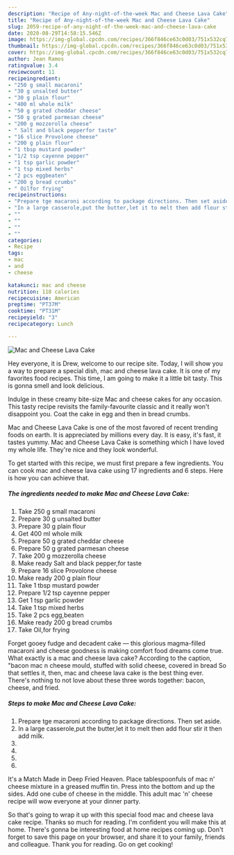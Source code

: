 ```yaml
---
description: "Recipe of Any-night-of-the-week Mac and Cheese Lava Cake"
title: "Recipe of Any-night-of-the-week Mac and Cheese Lava Cake"
slug: 2059-recipe-of-any-night-of-the-week-mac-and-cheese-lava-cake
date: 2020-08-29T14:58:15.546Z
image: https://img-global.cpcdn.com/recipes/366f846ce63c0d03/751x532cq70/mac-and-cheese-lava-cake-recipe-main-photo.jpg
thumbnail: https://img-global.cpcdn.com/recipes/366f846ce63c0d03/751x532cq70/mac-and-cheese-lava-cake-recipe-main-photo.jpg
cover: https://img-global.cpcdn.com/recipes/366f846ce63c0d03/751x532cq70/mac-and-cheese-lava-cake-recipe-main-photo.jpg
author: Jean Ramos
ratingvalue: 3.4
reviewcount: 11
recipeingredient:
- "250 g small macaroni"
- "30 g unsalted butter"
- "30 g plain flour"
- "400 ml whole milk"
- "50 g grated cheddar cheese"
- "50 g grated parmesan cheese"
- "200 g mozzerolla cheese"
- " Salt and black pepperfor taste"
- "16 slice Provolone cheese"
- "200 g plain flour"
- "1 tbsp mustard powder"
- "1/2 tsp cayenne pepper"
- "1 tsp garlic powder"
- "1 tsp mixed herbs"
- "2 pcs eggbeaten"
- "200 g bread crumbs"
- " Oilfor frying"
recipeinstructions:
- "Prepare tge macaroni according to package directions. Then set aside."
- "In a large casserole,put the butter,let it to melt then add flour stir it then add milk."
- ""
- ""
- ""
- ""
categories:
- Recipe
tags:
- mac
- and
- cheese

katakunci: mac and cheese 
nutrition: 118 calories
recipecuisine: American
preptime: "PT37M"
cooktime: "PT31M"
recipeyield: "3"
recipecategory: Lunch

---
```



![Mac and Cheese Lava Cake](https://img-global.cpcdn.com/recipes/366f846ce63c0d03/751x532cq70/mac-and-cheese-lava-cake-recipe-main-photo.jpg)

Hey everyone, it is Drew, welcome to our recipe site. Today, I will show you a way to prepare a special dish, mac and cheese lava cake. It is one of my favorites food recipes. This time, I am going to make it a little bit tasty. This is gonna smell and look delicious.

Indulge in these creamy bite-size Mac and cheese cakes for any occasion. This tasty recipe revisits the family-favourite classic and it really won&#39;t disappoint you. Coat the cake in egg and then in bread crumbs.

Mac and Cheese Lava Cake is one of the most favored of recent trending foods on earth. It is appreciated by millions every day. It is easy, it's fast, it tastes yummy. Mac and Cheese Lava Cake is something which I have loved my whole life. They're nice and they look wonderful.


To get started with this recipe, we must first prepare a few ingredients. You can cook mac and cheese lava cake using 17 ingredients and 6 steps. Here is how you can achieve that.

<!--inarticleads1-->

##### The ingredients needed to make Mac and Cheese Lava Cake:

1. Take 250 g small macaroni
1. Prepare 30 g unsalted butter
1. Prepare 30 g plain flour
1. Get 400 ml whole milk
1. Prepare 50 g grated cheddar cheese
1. Prepare 50 g grated parmesan cheese
1. Take 200 g mozzerolla cheese
1. Make ready  Salt and black pepper,for taste
1. Prepare 16 slice Provolone cheese
1. Make ready 200 g plain flour
1. Take 1 tbsp mustard powder
1. Prepare 1/2 tsp cayenne pepper
1. Get 1 tsp garlic powder
1. Take 1 tsp mixed herbs
1. Take 2 pcs egg,beaten
1. Make ready 200 g bread crumbs
1. Take  Oil,for frying


Forget gooey fudge and decadent cake — this glorious magma-filled macaroni and cheese goodness is making comfort food dreams come true. What exactly is a mac and cheese lava cake? According to the caption, &#34;bacon mac n cheese mould, stuffed with solid cheese, covered in bread So that settles it, then, mac and cheese lava cake is the best thing ever. There&#39;s nothing to not love about these three words together: bacon, cheese, and fried. 

<!--inarticleads2-->

##### Steps to make Mac and Cheese Lava Cake:

1. Prepare tge macaroni according to package directions. Then set aside.
1. In a large casserole,put the butter,let it to melt then add flour stir it then add milk.
1. 
1. 
1. 
1. 


It&#39;s a Match Made in Deep Fried Heaven. Place tablespoonfuls of mac n&#39; cheese mixture in a greased muffin tin. Press into the bottom and up the sides. Add one cube of cheese in the middle. This adult mac &#39;n&#39; cheese recipe will wow everyone at your dinner party. 

So that's going to wrap it up with this special food mac and cheese lava cake recipe. Thanks so much for reading. I'm confident you will make this at home. There's gonna be interesting food at home recipes coming up. Don't forget to save this page on your browser, and share it to your family, friends and colleague. Thank you for reading. Go on get cooking!
